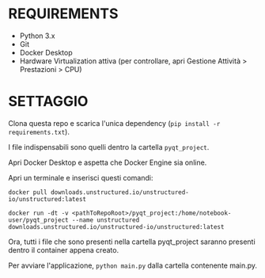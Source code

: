 # REQUIREMENTS
- Python 3.x
- Git
- Docker Desktop
- Hardware Virtualization attiva (per controllare, apri Gestione Attività > Prestazioni > CPU)

# SETTAGGIO
Clona questa repo e scarica l'unica dependency (`pip install -r requirements.txt`).

I file indispensabili sono quelli dentro la cartella `pyqt_project`.

Apri Docker Desktop e aspetta che Docker Engine sia online.

Apri un terminale e inserisci questi comandi:

`docker pull downloads.unstructured.io/unstructured-io/unstructured:latest`

`docker run -dt -v <pathToRepoRoot>/pyqt_project:/home/notebook-user/pyqt_project --name unstructured downloads.unstructured.io/unstructured-io/unstructured:latest`

Ora, tutti i file che sono presenti nella cartella pyqt_project saranno presenti dentro il container appena creato.

Per avviare l'applicazione, `python main.py` dalla cartella contenente main.py.